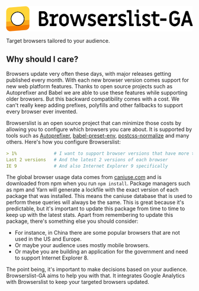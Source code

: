 <img width="520" height="68" src="./logo.svg" alt="Browserslist-GA logo">

Target browsers tailored to your audience.

## Why should I care?

Browsers update very often these days, with major releases getting published every month.
With each new browser version comes support for new web platform features.
Thanks to open source projects such as Autoprefixer and Babel we are able to use these features while supporting older browsers.
But this backward compatibility comes with a cost.
We can't really keep adding prefixes, polyfills and other fallbacks to support every browser ever invented.

Browserslist is an open source project that can minimize those costs by allowing you to configure which browsers you care about.
It is supported by tools such as
[Autoprefixer](https://github.com/postcss/autoprefixer),
[babel-preset-env](https://github.com/babel/babel/tree/master/packages/babel-preset-env),
[postcss-normalize](https://github.com/jonathantneal/postcss-normalize) and many others.
Here's how you configure Browserslist:

```yaml
> 1%              # I want to support browser versions that have more than 1% of global usage
Last 2 versions   # And the latest 2 versions of each browser
IE 9              # And also Internet Explorer 9 specifically
```

The global browser usage data comes from [caniuse.com](https://caniuse.com) and is downloaded from npm when you run `npm install`.
Package managers such as npm and Yarn will generate a lockfile with the exact version of each package that was installed.
This means the caniuse database that is used to perform these queries will always be the same.
This is great because it's predictable, but it's important to update this package from time to time to keep up with the latest stats.
Apart from remembering to update this package, there's something else you should consider:

- For instance, in China there are some popular browsers that are not used in the US and Europe.
- Or maybe your audience uses mostly mobile browsers.
- Or maybe you are building an application for the government and need to support Internet Explorer 8.

The point being, it's important to make decisions based on your audience.
Browserslist-GA aims to help you with that.
It integrates Google Analytics with Browserslist to keep your targeted browsers updated.
